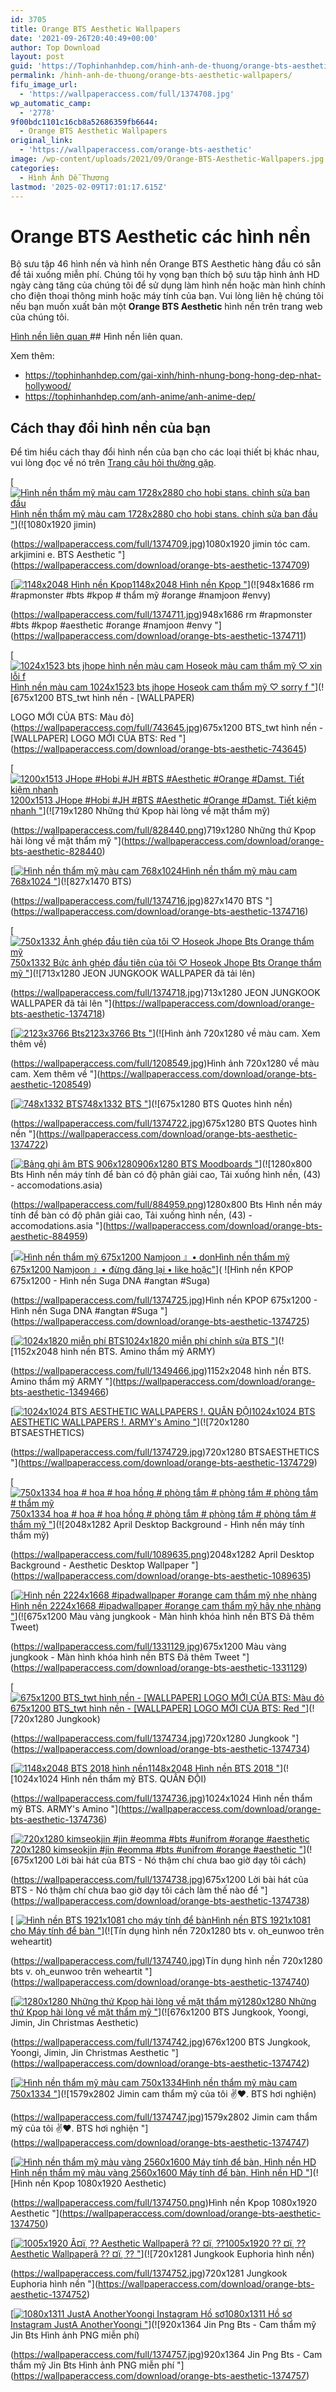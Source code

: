 ```yaml
---
id: 3705
title: Orange BTS Aesthetic Wallpapers
date: '2021-09-26T20:40:49+00:00'
author: Top Download
layout: post
guid: 'https://Tophinhanhdep.com/hinh-anh-de-thuong/orange-bts-aesthetic-wallpapers/'
permalink: /hinh-anh-de-thuong/orange-bts-aesthetic-wallpapers/
fifu_image_url:
  - 'https://wallpaperaccess.com/full/1374708.jpg'
wp_automatic_camp:
  - '2778'
9f00bdc1101c16cb8a52686359fb6644:
  - Orange BTS Aesthetic Wallpapers
original_link:
  - 'https://wallpaperaccess.com/orange-bts-aesthetic'
image: /wp-content/uploads/2021/09/Orange-BTS-Aesthetic-Wallpapers.jpg
categories:
  - Hình Ảnh Dễ Thương
lastmod: '2025-02-09T17:01:17.615Z'
---
```

# Orange BTS Aesthetic các hình nền

Bộ sưu tập 46 hình nền và hình nền Orange BTS Aesthetic hàng đầu có sẵn để tải xuống miễn phí. Chúng tôi hy vọng bạn thích bộ sưu tập hình ảnh HD ngày càng tăng của chúng tôi để sử dụng làm hình nền hoặc màn hình chính cho điện thoại thông minh hoặc máy tính của bạn. Vui lòng liên hệ chúng tôi nếu bạn muốn xuất bản một **Orange BTS Aesthetic** hình nền trên trang web của chúng tôi.

 [Hình nền liên quan ](#related) ## Hình nền liên quan.

   
 Xem thêm:

   
- <https://tophinhanhdep.com/gai-xinh/hinh-nhung-bong-hong-dep-nhat-hollywood/>
- <https://tophinhanhdep.com/anh-anime/anh-anime-dep/>

## Cách thay đổi hình nền của bạn

Để tìm hiểu cách thay đổi hình nền của bạn cho các loại thiết bị khác nhau, vui lòng đọc về nó trên [Trang câu hỏi thường gặp](https://tophinhanhdep.com/faq/).

  
[[![Hình nền thẩm mỹ màu cam 1728x2880 cho hobi stans.  chỉnh sửa ban đầu](https://wallpaperaccess.com/full/1374708.jpg)Hình nền thẩm mỹ màu cam 1728x2880 cho hobi stans. chỉnh sửa ban đầu "](https://wallpaperaccess.com/download/orange-bts-aesthetic-1374708)](![1080x1920 jimin)

(https://wallpaperaccess.com/full/1374709.jpg)1080x1920 jimin tóc cam. arkjimini e. BTS Aesthetic "](https://wallpaperaccess.com/download/orange-bts-aesthetic-1374709)

[[![1148x2048 Hình nền Kpop](https://wallpaperaccess.com/full/1374710.jpg)1148x2048 Hình nền Kpop "](https://wallpaperaccess.com/download/orange-bts-aesthetic-1374710)](![948x1686 rm #rapmonster #bts #kpop # thẩm mỹ #orange #namjoon #envy)

(https://wallpaperaccess.com/full/1374711.jpg)948x1686 rm #rapmonster #bts #kpop #aesthetic #orange #namjoon #envy "](https://wallpaperaccess.com/download/orange-bts-aesthetic-1374711)

[[![1024x1523 bts jhope hình nền màu cam Hoseok màu cam thẩm mỹ ♡ xin lỗi f](https://wallpaperaccess.com/full/1374712.jpg)Hình nền màu cam 1024x1523 bts jhope Hoseok cam thẩm mỹ ♡ sorry f "](https://wallpaperaccess.com/download/orange-bts-aesthetic-1374712)](![675x1200 BTS_twt hình nền - [WALLPAPER)

 LOGO MỚI CỦA BTS: Màu đỏ](https://wallpaperaccess.com/full/743645.jpg)675x1200 BTS\_twt hình nền - \[WALLPAPER\] LOGO MỚI CỦA BTS: Red "](https://wallpaperaccess.com/download/orange-bts-aesthetic-743645)

[[![1200x1513 JHope #Hobi #JH #BTS #Aesthetic #Orange #Damst.  Tiết kiệm nhanh](https://wallpaperaccess.com/full/1374713.jpg)1200x1513 JHope #Hobi #JH #BTS #Aesthetic #Orange #Damst. Tiết kiệm nhanh "](https://wallpaperaccess.com/download/orange-bts-aesthetic-1374713)](![719x1280 Những thứ Kpop hài lòng về mặt thẩm mỹ)

(https://wallpaperaccess.com/full/828440.png)719x1280 Những thứ Kpop hài lòng về mặt thẩm mỹ "](https://wallpaperaccess.com/download/orange-bts-aesthetic-828440)

[[![Hình nền thẩm mỹ màu cam 768x1024](https://wallpaperaccess.com/full/1374715.jpg)Hình nền thẩm mỹ màu cam 768x1024 "](https://wallpaperaccess.com/download/orange-bts-aesthetic-1374715)](![827x1470 BTS)

(https://wallpaperaccess.com/full/1374716.jpg)827x1470 BTS "](https://wallpaperaccess.com/download/orange-bts-aesthetic-1374716)

[[![750x1332 Ảnh ghép đầu tiên của tôi ♡ Hoseok Jhope Bts Orange thẩm mỹ](https://wallpaperaccess.com/full/1374717.jpg)750x1332 Bức ảnh ghép đầu tiên của tôi ♡ Hoseok Jhope Bts Orange thẩm mỹ "](https://wallpaperaccess.com/download/orange-bts-aesthetic-1374717)](![713x1280 JEON JUNGKOOK WALLPAPER đã tải lên)

(https://wallpaperaccess.com/full/1374718.jpg)713x1280 JEON JUNGKOOK WALLPAPER đã tải lên "](https://wallpaperaccess.com/download/orange-bts-aesthetic-1374718)

[[![2123x3766 Bts](https://wallpaperaccess.com/full/1374719.jpg)2123x3766 Bts "](https://wallpaperaccess.com/download/orange-bts-aesthetic-1374719)](![Hình ảnh 720x1280 về màu cam.  Xem thêm về)

(https://wallpaperaccess.com/full/1208549.jpg)Hình ảnh 720x1280 về màu cam. Xem thêm về "](https://wallpaperaccess.com/download/orange-bts-aesthetic-1208549)

[[![748x1332 BTS](https://wallpaperaccess.com/full/1374721.jpg)748x1332 BTS "](https://wallpaperaccess.com/download/orange-bts-aesthetic-1374721)](![675x1280 BTS Quotes hình nền)

(https://wallpaperaccess.com/full/1374722.jpg)675x1280 BTS Quotes hình nền "](https://wallpaperaccess.com/download/orange-bts-aesthetic-1374722)

[[![Bảng ghi âm BTS 906x1280](https://wallpaperaccess.com/full/1374723.jpg)906x1280 BTS Moodboards "](https://wallpaperaccess.com/download/orange-bts-aesthetic-1374723)](![1280x800 Bts Hình nền máy tính để bàn có độ phân giải cao, Tải xuống hình nền, (43) - accomodations.asia)

(https://wallpaperaccess.com/full/884959.png)1280x800 Bts Hình nền máy tính để bàn có độ phân giải cao, Tải xuống hình nền, (43) - accomodations.asia "](https://wallpaperaccess.com/download/orange-bts-aesthetic-884959)

[[![Hình nền thẩm mỹ 675x1200 Namjoon 』• don](https://wallpaperaccess.com/full/1374724.jpg)Hình nền thẩm mỹ 675x1200 Namjoon 』• đừng đăng lại • like hoặc"](https://wallpaperaccess.com/download/orange-bts-aesthetic-1374724)]( ![Hình nền KPOP 675x1200 - Hình nền Suga DNA #angtan #Suga)

(https://wallpaperaccess.com/full/1374725.jpg)Hình nền KPOP 675x1200 - Hình nền Suga DNA #angtan #Suga "](https://wallpaperaccess.com/download/orange-bts-aesthetic-1374725)

[[![1024x1820 miễn phí BTS](https://wallpaperaccess.com/full/1374726.png)1024x1820 miễn phí chỉnh sửa BTS "](https://wallpaperaccess.com/download/orange-bts-aesthetic-1374726)](![1152x2048 hình nền BTS.  Amino thẩm mỹ ARMY)

(https://wallpaperaccess.com/full/1349466.jpg)1152x2048 hình nền BTS. Amino thẩm mỹ ARMY "](https://wallpaperaccess.com/download/orange-bts-aesthetic-1349466)

[[![1024x1024 BTS AESTHETIC WALLPAPERS !.  QUÂN ĐỘI](https://wallpaperaccess.com/full/1374728.jpg)1024x1024 BTS AESTHETIC WALLPAPERS !. ARMY's Amino "](https://wallpaperaccess.com/download/orange-bts-aesthetic-1374728)](![720x1280 BTSAESTHETICS)

(https://wallpaperaccess.com/full/1374729.jpg)720x1280 BTSAESTHETICS "](https://wallpaperaccess.com/download/orange-bts-aesthetic-1374729)

[[![750x1334 hoa # hoa # hoa hồng # phòng tắm # phòng tắm # phòng tắm # thẩm mỹ](https://wallpaperaccess.com/full/1229407.jpg)750x1334 hoa # hoa # hoa hồng # phòng tắm # phòng tắm # phòng tắm # thẩm mỹ "](https://wallpaperaccess.com/download/orange-bts-aesthetic-1229407)](![2048x1282 April Desktop Background - Hình nền máy tính thẩm mỹ)

(https://wallpaperaccess.com/full/1089635.png)2048x1282 April Desktop Background - Aesthetic Desktop Wallpaper "](https://wallpaperaccess.com/download/orange-bts-aesthetic-1089635)

[[![Hình nền 2224x1668 #ipadwallpaper #orange cam thẩm mỹ nhẹ nhàng](https://wallpaperaccess.com/full/454009.jpg)Hình nền 2224x1668 #ipadwallpaper #orange cam thẩm mỹ hãy nhẹ nhàng "](https://wallpaperaccess.com/download/orange-bts-aesthetic-454009)](![675x1200 Màu vàng jungkook - Màn hình khóa hình nền BTS Đã thêm Tweet)

(https://wallpaperaccess.com/full/1331129.jpg)675x1200 Màu vàng jungkook - Màn hình khóa hình nền BTS Đã thêm Tweet "](https://wallpaperaccess.com/download/orange-bts-aesthetic-1331129)

[[![675x1200 BTS_twt hình nền - [WALLPAPER] LOGO MỚI CỦA BTS: Màu đỏ](https://wallpaperaccess.com/full/250380.jpg)675x1200 BTS\_twt hình nền - \[WALLPAPER\] LOGO MỚI CỦA BTS: Red "](https://wallpaperaccess.com/download/orange-bts-aesthetic-250380)](![720x1280 Jungkook)

(https://wallpaperaccess.com/full/1374734.jpg)720x1280 Jungkook "](https://wallpaperaccess.com/download/orange-bts-aesthetic-1374734)

[[![1148x2048 BTS 2018 hình nền](https://wallpaperaccess.com/full/1374735.jpg)1148x2048 Hình nền BTS 2018 "](https://wallpaperaccess.com/download/orange-bts-aesthetic-1374735)](![1024x1024 Hình nền thẩm mỹ BTS.  QUÂN ĐỘI)

(https://wallpaperaccess.com/full/1374736.jpg)1024x1024 Hình nền thẩm mỹ BTS. ARMY's Amino "](https://wallpaperaccess.com/download/orange-bts-aesthetic-1374736)

[[![720x1280 kimseokjin #jin #eomma #bts #unifrom #orange #aesthetic](https://wallpaperaccess.com/full/1374737.jpg)720x1280 kimseokjin #jin #eomma #bts #unifrom #orange #aesthetic "](https://wallpaperaccess.com/download/orange-bts-aesthetic-1374737)](![675x1200 Lời bài hát của BTS - Nó thậm chí chưa bao giờ dạy tôi cách)

(https://wallpaperaccess.com/full/1374738.jpg)675x1200 Lời bài hát của BTS - Nó thậm chí chưa bao giờ dạy tôi cách làm thế nào để "](https://wallpaperaccess.com/download/orange-bts-aesthetic-1374738)

[ [![Hình nền BTS 1921x1081 cho máy tính để bàn](https://wallpaperaccess.com/full/111376.jpg)Hình nền BTS 1921x1081 cho Máy tính để bàn "](https://wallpaperaccess.com/download/orange-bts-aesthetic-111376)](![Tín dụng hình nền 720x1280 bts v.  oh_eunwoo trên weheartit)

(https://wallpaperaccess.com/full/1374740.jpg)Tín dụng hình nền 720x1280 bts v. oh\_eunwoo trên weheartit "](https://wallpaperaccess.com/download/orange-bts-aesthetic-1374740)

[[![1280x1280 Những thứ Kpop hài lòng về mặt thẩm mỹ](https://wallpaperaccess.com/full/1374741.jpg)1280x1280 Những thứ Kpop hài lòng về mặt thẩm mỹ "](https://wallpaperaccess.com/download/orange-bts-aesthetic-1374741)](![676x1200 BTS Jungkook, Yoongi, Jimin, Jin Christmas Aesthetic)

(https://wallpaperaccess.com/full/1374742.jpg)676x1200 BTS Jungkook, Yoongi, Jimin, Jin Christmas Aesthetic "](https://wallpaperaccess.com/download/orange-bts-aesthetic-1374742)

[[![Hình nền thẩm mỹ màu cam 750x1334](https://wallpaperaccess.com/full/1220913.png)Hình nền thẩm mỹ màu cam 750x1334 "](https://wallpaperaccess.com/download/orange-bts-aesthetic-1220913)](![1579x2802 Jimin cam thẩm mỹ của tôi ✌❤️.  BTS hơi nghiện)

(https://wallpaperaccess.com/full/1374747.jpg)1579x2802 Jimin cam thẩm mỹ của tôi ✌❤️. BTS hơi nghiện "](https://wallpaperaccess.com/download/orange-bts-aesthetic-1374747)

[[![Hình nền thẩm mỹ màu vàng 2560x1600 Máy tính để bàn, Hình nền HD](https://wallpaperaccess.com/full/1374748.jpg)Hình nền thẩm mỹ màu vàng 2560x1600 Máy tính để bàn, Hình nền HD "](https://wallpaperaccess.com/download/orange-bts-aesthetic-1374748)](![Hình nền Kpop 1080x1920 Aesthetic)

(https://wallpaperaccess.com/full/1374750.png)Hình nền Kpop 1080x1920 Aesthetic "](https://wallpaperaccess.com/download/orange-bts-aesthetic-1374750)

[[![1005x1920 Â¤ï¸ ?? Aesthetic Wallpaperâ ?? ¤ï¸ ??](https://wallpaperaccess.com/full/1374751.jpg)1005x1920 ?? ¤ï¸ ?? Aesthetic Wallpaperâ ?? ¤ï¸ ?? "](https://wallpaperaccess.com/download/orange-bts-aesthetic-1374751)](![720x1281 Jungkook Euphoria hình nền)

(https://wallpaperaccess.com/full/1374752.jpg)720x1281 Jungkook Euphoria hình nền "](https://wallpaperaccess.com/download/orange-bts-aesthetic-1374752)

[[![1080x1311 JustA AnotherYoongi Instagram Hồ sơ](https://wallpaperaccess.com/full/1374756.jpg)1080x1311 Hồ sơ Instagram JustA AnotherYoongi "](https://wallpaperaccess.com/download/orange-bts-aesthetic-1374756)](![920x1364 Jin Png Bts - Cam thẩm mỹ Jin Bts Hình ảnh PNG miễn phí)

(https://wallpaperaccess.com/full/1374757.jpg)920x1364 Jin Png Bts - Cam thẩm mỹ Jin Bts Hình ảnh PNG miễn phí "](https://wallpaperaccess.com/download/orange-bts-aesthetic-1374757)
